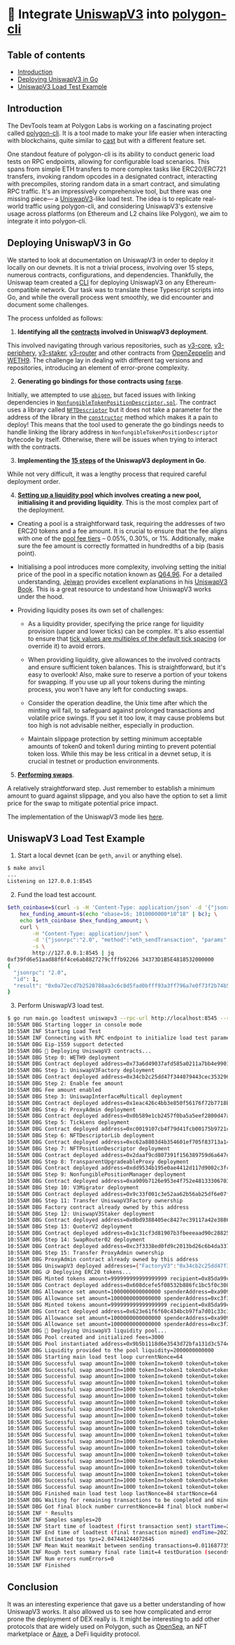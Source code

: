 # 🦄 Integrate [UniswapV3](https://uniswap.org/whitepaper-v3.pdf) into [polygon-cli](https://github.com/maticnetwork/polygon-cli)

## Table of contents

- [Introduction](#introduction)
- [Deploying UniswapV3 in Go](#deploying-uniswapv3-in-go)
- [UniswapV3 Load Test Example](#uniswapv3-load-test-example)

## Introduction

The DevTools team at Polygon Labs is working on a fascinating project called [polygon-cli](https://github.com/maticnetwork/polygon-cli). It is a tool made to make your life easier when interacting with blockchains, quite similar to [cast](https://book.getfoundry.sh/cast/) but with a different feature set.

One standout feature of polygon-cli is its ability to conduct generic load tests on RPC endpoints, allowing for configurable load scenarios. This spans from simple ETH transfers to more complex tasks like ERC20/ERC721 transfers, invoking random opcodes in a designated contract, interacting with precompiles, storing random data in a smart contract, and simulating RPC traffic. It's an impressively comprehensive tool, but there was one missing piece— a [UniswapV3](https://app.uniswap.org/swap)-like load test. The idea is to replicate real-world traffic using polygon-cli, and considering UniswapV3's extensive usage across platforms (on Ethereum and L2 chains like Polygon), we aim to integrate it into polygon-cli.

## Deploying UniswapV3 in Go

We started to look at documentation on UniswapV3 in order to deploy it locally on our devnets. It is not a trivial process, involving over 15 steps, numerous contracts, configurations, and dependencies. Thankfully, the Uniswap team created a [CLI](https://github.com/Uniswap/deploy-v3) for deploying UniswapV3 on any Ethereum-compatible network. Our task was to translate these Typescript scripts into Go, and while the overall process went smoothly, we did encounter and document some challenges.

The process unfolded as follows:

1. **Identifying all the [contracts](https://github.com/maticnetwork/polygon-cli/tree/aed352b9abfe829ada718509668db37e5f94609b/contracts/uniswapv3) involved in UniswapV3 deployment**.

This involved navigating through various repositories, such as [v3-core](https://github.com/Uniswap/v3-core), [v3-periphery](https://github.com/Uniswap/v3-periphery), [v3-staker](https://github.com/Uniswap/v3-staker), [v3-router](https://github.com/Uniswap/v3-router) and other contracts from [OpenZeppelin](https://github.com/OpenZeppelin/openzeppelin-contracts) and [WETH9](https://github.com/gnosis/canonical-weth/blob/master/contracts/WETH9.sol). The challenge lay in dealing with different tag versions and repositories, introducing an element of error-prone complexity.

2. **Generating go bindings for those contracts using [`forge`](https://github.com/foundry-rs/foundry)**.

Initially, we attempted to use [`abigen`](https://pkg.go.dev/github.com/synapsecns/sanguine/tools/abigen#section-readme), but faced issues with linking dependencies in [`NonfungibleTokenPositionDescriptor.sol`](https://github.com/Uniswap/v3-periphery/blob/697c2474757ea89fec12a4e6db16a574fe259610/contracts/NonfungibleTokenPositionDescriptor.sol). The contract uses a library called [`NFTDescriptor`](https://github.com/Uniswap/v3-periphery/blob/697c2474757ea89fec12a4e6db16a574fe259610/contracts/NonfungibleTokenPositionDescriptor.sol#L48-L93) but it does not take a parameter for the address of the library in the [`constructor`](https://github.com/Uniswap/v3-periphery/blob/697c2474757ea89fec12a4e6db16a574fe259610/contracts/NonfungibleTokenPositionDescriptor.sol#L29-L32) method which makes it a pain to deploy! This means that the tool used to generate the go bindings needs to handle linking the library address in `NonfungibleTokenPositionDescriptor` bytecode by itself. Otherwise, there will be issues when trying to interact with the contracts.

3. **Implementing the [15 steps](https://github.com/maticnetwork/polygon-cli/blob/aed352b9abfe829ada718509668db37e5f94609b/cmd/loadtest/uniswapv3/deploy.go) of the UniswapV3 deployment in Go**.

While not very difficult, it was a lengthy process that required careful deployment order.

4. **[Setting up a liquidity pool](https://github.com/maticnetwork/polygon-cli/blob/aed352b9abfe829ada718509668db37e5f94609b/cmd/loadtest/uniswapv3/pool.go) which involves creating a new pool, initialising it and providing liquidity**. This is the most complex part of the deployment.

- Creating a pool is a straightforward task, requiring the addresses of two ERC20 tokens and a fee amount. It is crucial to ensure that the fee aligns with one of the [pool fee tiers](https://docs.uniswap.org/concepts/protocol/fees) – 0.05%, 0.30%, or 1%. Additionally, make sure the fee amount is correctly formatted in hundredths of a bip (basis point).

- Initialising a pool introduces more complexity, involving setting the initial price of the pool in a specific notation known as [Q64.96](https://uniswapv3book.com/docs/milestone_3/more-on-fixed-point-numbers/). For a detailed understanding, [Jeiwan](https://twitter.com/jeiwan7) provides excellent explanations in his [UniswapV3 Book](https://uniswapv3book.com/docs/milestone_1/calculating-liquidity/). This is a great resource to undestand how UniswapV3 works under the hood.

- Providing liquidity poses its own set of challenges:

  - As a liquidity provider, specifying the price range for liquidity provision (upper and lower ticks) can be complex. It's also essential to ensure that [tick values are multiples of the default tick spacing](https://github.com/maticnetwork/polygon-cli/blob/aed352b9abfe829ada718509668db37e5f94609b/cmd/loadtest/uniswapv3/pool.go#L190-L191) (or override it) to avoid errors.

  - When providing liquidity, give allowances to the involved contracts and ensure sufficient token balances. This is straightforward, but it's easy to overlook! Also, make sure to reserve a portion of your tokens for swapping. If you use up all your tokens during the minting process, you won't have any left for conducting swaps.

  - Consider the operation deadline, the Unix time after which the minting will fail, to safeguard against prolonged transactions and volatile price swings. If you set it too low, it may cause problems but too high is not advisable neither, especially in production.

  - Maintain slippage protection by setting minimum acceptable amounts of token0 and token1 during minting to prevent potential token loss. While this may be less critical in a devnet setup, it is crucial in testnet or production environments.

5. **[Performing swaps](https://github.com/maticnetwork/polygon-cli/blob/aed352b9abfe829ada718509668db37e5f94609b/cmd/loadtest/uniswapv3/swap.go)**.

A relatively straightforward step. Just remember to establish a minimum amount to guard against slippage, and you also have the option to set a limit price for the swap to mitigate potential price impact.

The implementation of the UniswapV3 mode lies [here](https://github.com/maticnetwork/polygon-cli/tree/aed352b9abfe829ada718509668db37e5f94609b/cmd/loadtest/uniswapv3).

## UniswapV3 Load Test Example

1. Start a local devnet (can be `geth`, `anvil` or anything else).

```sh
$ make anvil
...
Listening on 127.0.0.1:8545
```

2. Fund the load test account.

```sh
$eth_coinbase=$(curl -s -H 'Content-Type: application/json' -d '{"jsonrpc": "2.0", "id": 2, "method": "eth_accounts", "params": []}' http://127.0.0.1:8545 | jq -r ".result[0]"); \
	hex_funding_amount=$(echo "obase=16; 1010000000*10^18" | bc); \
	echo $eth_coinbase $hex_funding_amount; \
	curl \
		-H "Content-Type: application/json" \
		-d '{"jsonrpc":"2.0", "method":"eth_sendTransaction", "params":[{"from": "'$eth_coinbase'","to": "0x85da99c8a7c2c95964c8efd687e95e632fc533d6","value": "0x'$hex_funding_amount'"}], "id":1}' \
		-s \
		http://127.0.0.1:8545 | jq
0xf39fd6e51aad88f6f4ce6ab8827279cfffb92266 34373D1B5E4818532000000
{
  "jsonrpc": "2.0",
  "id": 1,
  "result": "0x0a72ecd7b2520788aa3c6c8d5fad0bfff93a3ff796a7e0f73f2b74b5e274757d"
}
```

3. Perform UniswapV3 load test.

```sh
$ go run main.go loadtest uniswapv3 --rpc-url http://localhost:8545 --requests 20 --verbosity 500
10:55AM DBG Starting logger in console mode
10:55AM INF Starting Load Test
10:55AM INF Connecting with RPC endpoint to initialize load test parameters
10:55AM DBG Eip-1559 support detected
10:55AM DBG 🦄 Deploying UniswapV3 contracts...
10:55AM DBG Step 0: WETH9 deployment
10:55AM DBG Contract deployed address=0x73a6d49037afd585a0211a7bb4e990116025b45d name=WETH9
10:55AM DBG Step 1: UniswapV3Factory deployment
10:55AM DBG Contract deployed address=0x34cb2c25dd47f344079443cec353290441ac8ac2 name=UniswapV3Factory
10:55AM DBG Step 2: Enable fee amount
10:55AM DBG Fee amount enabled
10:55AM DBG Step 3: UniswapInterfaceMulticall deployment
10:55AM DBG Contract deployed address=0x1eac426c4bb3e850f56176f72b7718b3d3e78845 name=UniswapInterfaceMulticall
10:55AM DBG Step 4: ProxyAdmin deployment
10:55AM DBG Contract deployed address=0x0b589e1cb2457f0ba5a5eef2800d47a4d6fa9fab name=ProxyAdmin
10:55AM DBG Step 5: TickLens deployment
10:55AM DBG Contract deployed address=0xc0019107cb4f79d41fcb00175b9721c32f07879f name=TickLens
10:55AM DBG Step 6: NFTDescriptorLib deployment
10:55AM DBG Contract deployed address=0xc62a8803d4b354601ef705f83713a140ba839984 name=NFTDescriptor
10:55AM DBG Step 7: NFTPositionDescriptor deployment
10:55AM DBG Contract deployed address=0x2daaf9cd807391f156389759d6a647df2cdd0df2 name=NonfungibleTokenPositionDescriptor
10:55AM DBG Step 8: TransparentUpgradeableProxy deployment
10:55AM DBG Contract deployed address=0xdd9534b195e0ae4412d117d9002c3fca10e73178 name=TransparentUpgradeableProxy
10:55AM DBG Step 9: NonfungiblePositionManager deployment
10:55AM DBG Contract deployed address=0xa909b7126e953e4f752e481333067039bcde7614 name=NonfungiblePositionManager
10:55AM DBG Step 10: V3Migrator deployment
10:55AM DBG Contract deployed address=0x9c33f001c3e52aa62b56ab25df6e07fb662bc806 name=V3Migrator
10:55AM DBG Step 11: Transfer UniswapV3Factory ownership
10:55AM DBG Factory contract already owned by this address
10:55AM DBG Step 12: UniswapV3Staker deployment
10:55AM DBG Contract deployed address=0x0bd9388405ec8427ec39117a42e3886a20722c5d name=UniswapV3Staker
10:55AM DBG Step 13: QuoterV2 deployment
10:55AM DBG Contract deployed address=0x1c31cf3d81907b3fbeeeaad90c2882592c82f64e name=QuoterV2
10:55AM DBG Step 14: SwapRouter02 deployment
10:55AM DBG Contract deployed address=0xc3f3338ed0fd9c2013bd26c6b4da337858a486a8 name=SwapRouter02
10:55AM DBG Step 15: Transfer ProxyAdmin ownership
10:55AM DBG ProxyAdmin contract already owned by this address
10:55AM DBG UniswapV3 deployed addresses={"FactoryV3":"0x34cb2c25dd47f344079443cec353290441ac8ac2","Migrator":"0x9c33f001c3e52aa62b56ab25df6e07fb662bc806","Multicall":"0x1eac426c4bb3e850f56176f72b7718b3d3e78845","NFTDescriptorLib":"0xc62a8803d4b354601ef705f83713a140ba839984","NonfungiblePositionManager":"0xa909b7126e953e4f752e481333067039bcde7614","NonfungibleTokenPositionDescriptor":"0x2daaf9cd807391f156389759d6a647df2cdd0df2","ProxyAdmin":"0x0b589e1cb2457f0ba5a5eef2800d47a4d6fa9fab","QuoterV2":"0x1c31cf3d81907b3fbeeeaad90c2882592c82f64e","Staker":"0x0bd9388405ec8427ec39117a42e3886a20722c5d","SwapRouter02":"0xc3f3338ed0fd9c2013bd26c6b4da337858a486a8","TickLens":"0xc0019107cb4f79d41fcb00175b9721c32f07879f","TransparentUpgradeableProxy":"0xdd9534b195e0ae4412d117d9002c3fca10e73178","WETH9":"0x73a6d49037afd585a0211a7bb4e990116025b45d"}
10:55AM DBG 🪙 Deploying ERC20 tokens...
10:55AM DBG Minted tokens amount=999999999999999999 recipient=0x85da99c8a7c2c95964c8efd687e95e632fc533d6 token=SwapperA
10:55AM DBG Contract deployed address=0x608dcefe5f08532b886fc1bc5f0c308670ac21fd name=Swapper
10:55AM DBG Allowance set amount=1000000000000000 spenderAddress=0xa909b7126e953e4f752e481333067039bcde7614 spenderName=NFTPositionManager tokenName=SwapperA_SwapperA
10:55AM DBG Allowance set amount=1000000000000000 spenderAddress=0xc3f3338ed0fd9c2013bd26c6b4da337858a486a8 spenderName=SwapRouter02 tokenName=SwapperA_SwapperA
10:55AM DBG Minted tokens amount=999999999999999999 recipient=0x85da99c8a7c2c95964c8efd687e95e632fc533d6 token=SwapperB
10:55AM DBG Contract deployed address=0x623e61f6f60c434bcb97fa7d01c33c17fc039927 name=Swapper
10:55AM DBG Allowance set amount=1000000000000000 spenderAddress=0xa909b7126e953e4f752e481333067039bcde7614 spenderName=NFTPositionManager tokenName=SwapperB_SwapperB
10:55AM DBG Allowance set amount=1000000000000000 spenderAddress=0xc3f3338ed0fd9c2013bd26c6b4da337858a486a8 spenderName=SwapRouter02 tokenName=SwapperB_SwapperB
10:55AM DBG 🎱 Deploying UniswapV3 liquidity pool...
10:55AM DBG Pool created and initialized fees=3000
10:55AM DBG Pool instantiated address=0x9b5b1118d6e3543d72bfa131d3c574ed50d2b007
10:55AM DBG Liquidity provided to the pool liquidity=2000000000000
10:55AM DBG Starting main load test loop currentNonce=64
10:55AM DBG Successful swap amountIn=1000 tokenIn=token0 tokenOut=token1
10:55AM DBG Successful swap amountIn=1000 tokenIn=token1 tokenOut=token0
10:55AM DBG Successful swap amountIn=1000 tokenIn=token0 tokenOut=token1
10:55AM DBG Successful swap amountIn=1000 tokenIn=token1 tokenOut=token0
10:55AM DBG Successful swap amountIn=1000 tokenIn=token0 tokenOut=token1
10:55AM DBG Successful swap amountIn=1000 tokenIn=token1 tokenOut=token0
10:55AM DBG Successful swap amountIn=1000 tokenIn=token0 tokenOut=token1
10:55AM DBG Successful swap amountIn=1000 tokenIn=token1 tokenOut=token0
10:55AM DBG Successful swap amountIn=1000 tokenIn=token0 tokenOut=token1
10:55AM DBG Successful swap amountIn=1000 tokenIn=token1 tokenOut=token0
10:55AM DBG Successful swap amountIn=1000 tokenIn=token0 tokenOut=token1
10:55AM DBG Successful swap amountIn=1000 tokenIn=token1 tokenOut=token0
10:55AM DBG Successful swap amountIn=1000 tokenIn=token0 tokenOut=token1
10:55AM DBG Successful swap amountIn=1000 tokenIn=token1 tokenOut=token0
10:55AM DBG Successful swap amountIn=1000 tokenIn=token0 tokenOut=token1
10:55AM DBG Successful swap amountIn=1000 tokenIn=token1 tokenOut=token0
10:55AM DBG Successful swap amountIn=1000 tokenIn=token0 tokenOut=token1
10:55AM DBG Successful swap amountIn=1000 tokenIn=token1 tokenOut=token0
10:55AM DBG Successful swap amountIn=1000 tokenIn=token0 tokenOut=token1
10:55AM DBG Successful swap amountIn=1000 tokenIn=token1 tokenOut=token0
10:55AM DBG Finished main load test loop lastNonce=84 startNonce=64
10:55AM DBG Waiting for remaining transactions to be completed and mined
10:55AM DBG Got final block number currentNonce=84 final block number=85
10:55AM INF * Results
10:55AM INF Samples samples=20
10:55AM INF Start time of loadtest (first transaction sent) startTime=2023-11-06T10:55:41+01:00
10:55AM INF End time of loadtest (final transaction mined) endTime=2023-11-06T10:55:51+01:00
10:55AM INF Estimated tps tps=2.047441244072645
10:55AM INF Mean Wait meanWait between sending transactions=0.0116877354
10:55AM INF Rough test summary final rate limit=4 testDuration (seconds)=9.768290083
10:55AM INF Num errors numErrors=0
10:55AM INF Finished
```

## Conclusion

It was an interesting experience that gave us a better understanding of how UniswapV3 works. It also allowed us to see how complicated and error prone the deployment of DEX really is. It might be interesting to add other protocols that are widely used on Polygon, such as [OpenSea](https://opensea.io/), an NFT marketplace or [Aave](https://aave.com/), a DeFi liquidity protocol.
